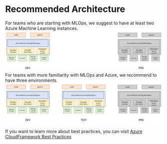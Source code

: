 # Recommended Architecture

For teams who are starting with MLOps, we suggest to have at least two Azure Machine Learning instances. ![Dev and Prod](../media/devprd.png)
For teams with more familiarity with MLOps and Azure, we recommend to have three environments. ![Dev, Test and Prod](../media/devtestprd.png)

If you want to learn more about best practices, you can visit [Azure CloudFramework Best Practices](https://docs.microsoft.com/en-us/azure/cloud-adoption-framework/ready/azure-best-practices/ai-machine-learning-resource-organization)
